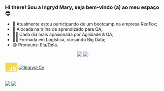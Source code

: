 ### Hi there! Sou a Ingryd Mary, seja bem-vindo (a) ao meu espaço 😎   

- 🔭 Atualmente estou participando de um bootcamp na empresa RedFox;
- 🌱 Alocada na trilha de aprendizado para QA;
- 👩‍💻 Cada dia mais apaixonada por Agilidade & QA;
- 🧑‍🎓 Formada em Logística, cursando Big Data;
- 😄 Pronouns: Ela/Dela.

<div align="center">
  <a href="https://github.com/maryingryd">
  <img height="180em" src="https://github-readme-stats.vercel.app/api?username=maryingryd&show_icons=true&theme=radical&include_all_commits=true&count_private=true"/>
  <img height="180em" src="https://github-readme-stats.vercel.app/api/top-langs/?username=maryingryd&layout=compact&langs_count=7&theme=radical"/>
</div>
  
<div style="display: inline_block"><br>
  <img align="center" alt="Ingryd-Js" height="30" width="40" src="https://raw.githubusercontent.com/devicons/devicon/master/icons/javascript/javascript-plain.svg">
  <img align="center" alt="Ingryd-Cy" height="30" width="60" src="https://miro.medium.com/max/600/1*liFVAWAgD-TrAQjbxsVBcA.png">
</div>
   
  ##
 
<div> 
  <a href = "mailto:ingrydmary28@hotmail.com"><img src="https://img.shields.io/badge/Microsoft_Outlook-0078D4?style=for-the-badge&logo=microsoft-outlook&logoColor=white" target="_blank"></a>
  <a href="https://www.linkedin.com/in/ingryd-mary-pereira-da-silva-b91a2264" target="_blank"><img src="https://img.shields.io/badge/-LinkedIn-%230077B5?style=for-the-badge&logo=linkedin&logoColor=white" target="_blank"></a>     
</div>
 
  
  
